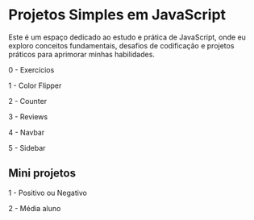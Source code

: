 # Projetos Simples em JavaScript

Este é um espaço dedicado ao estudo e prática de JavaScript, onde eu exploro conceitos fundamentais, desafios de codificação e projetos práticos para aprimorar minhas habilidades.

0 - Exercícios

1 - Color Flipper

2 - Counter

3 - Reviews

4 - Navbar

5 - Sidebar


## Mini projetos 

1 - Positivo ou Negativo

2 - Média aluno

